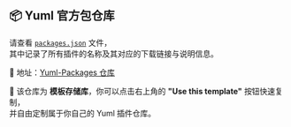 ## 📦 Yuml 官方包仓库

请查看 [`packages.json`](https://github.com/lvzhiyuan0925/Yuml-Packages/blob/main/packages.json) 文件，  
其中记录了所有插件的名称及其对应的下载链接与说明信息。

📁 地址：[Yuml-Packages 仓库](https://github.com/lvzhiyuan0925/Yuml-Packages)

🧩 该仓库为 **模板存储库**，你可以点击右上角的 **"Use this template"** 按钮快速复制，  
并自由定制属于你自己的 Yuml 插件仓库。
